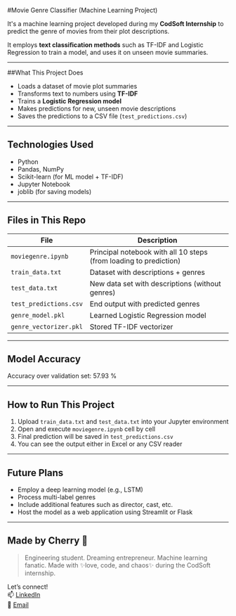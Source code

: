 #Movie Genre Classifier (Machine Learning Project)

It's a machine learning project developed during my **CodSoft Internship** to predict the genre of movies from their plot descriptions.

It employs **text classification methods** such as TF-IDF and Logistic Regression to train a model, and uses it on unseen movie summaries.

---

##What This Project Does

- Loads a dataset of movie plot summaries
- Transforms text to numbers using **TF-IDF**
- Trains a **Logistic Regression model**
- Makes predictions for new, unseen movie descriptions
- Saves the predictions to a CSV file (`test_predictions.csv`)

---

## Technologies Used

- Python
- Pandas, NumPy
- Scikit-learn (for ML model + TF-IDF)
- Jupyter Notebook
- joblib (for saving models)

---

## Files in This Repo

| File | Description |
|------|-------------|
| `moviegenre.ipynb` | Principal notebook with all 10 steps (from loading to prediction) |
| `train_data.txt` | Dataset with descriptions + genres |
| `test_data.txt` | New data set with descriptions (without genres) |
| `test_predictions.csv` | End output with predicted genres |
| `genre_model.pkl` | Learned Logistic Regression model |
| `genre_vectorizer.pkl` | Stored TF-IDF vectorizer |

---

## Model Accuracy

Accuracy over validation set: 57.93 %
    

---

## How to Run This Project

1. Upload `train_data.txt` and `test_data.txt` into your Jupyter environment
2. Open and execute `moviegenre.ipynb` cell by cell
3. Final prediction will be saved in `test_predictions.csv`
4. You can see the output either in Excel or any CSV reader

---

## Future Plans

- Employ a deep learning model (e.g., LSTM)
- Process multi-label genres
- Include additional features such as director, cast, etc.
- Host the model as a web application using Streamlit or Flask

---

##  Made by Cherry 🍒

> Engineering student. Dreaming entrepreneur. Machine learning fanatic.
> Made with ✨love, code, and chaos✨ during the CodSoft internship.

Let’s connect!  
📫 [LinkedIn]( www.linkedin.com/in/sai-charan-neerudu)  
📧 [Email]( mailto:neerudusaicharan042@gmail.com)

